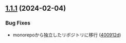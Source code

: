 ## [1.1.1](https://github.com/Hiratake/textlint-rule-front-matter/compare/v1.1.0...v1.1.1) (2024-02-04)


### Bug Fixes

* monorepoから独立したリポジトリに移行 ([400912d](https://github.com/Hiratake/textlint-rule-front-matter/commit/400912d44377d9485312d0e5e471eaeef9590ed9))
